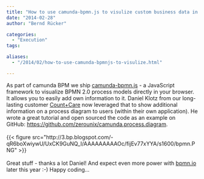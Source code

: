 ```yaml
---
title: "How to use camunda-bpmn.js to visulize custom business data in process models"
date: "2014-02-28"
author: "Bernd Rücker"

categories:
  - "Execution"
tags: 

aliases:
  - "/2014/02/how-to-use-camunda-bpmnjs-to-visulize.html"

---
```


<div>
<div class="separator" style="clear: both; text-align: left;">
As part of camunda BPM we ship <a href="https://github.com/camunda/camunda-bpmn.js">camunda-bpmn.js</a> - a JavaScript framework to visualize BPMN 2.0 process models directly in your browser. It allows you to easily add own information to it. Daniel Klotz from our long-lasting customer <a href="http://camunda.com/bpm/references/single.php?cust=105">Count+Care</a>&nbsp;now leveraged that to show additional information on a process diagram to users (within their own application). He wrote a great tutorial and open sourced the code as an example on GitHub:&nbsp;<a href="https://github.com/zerounix/camunda.process.diagram">https://github.com/zerounix/camunda.process.diagram</a>.</div>
<br />
{{< figure src="http://3.bp.blogspot.com/-qR6boXwiywU/UxCK9GuNQ_I/AAAAAAAAAOc/fijEv77xYYA/s1600/bpmn.PNG" >}}
<br />
<br />
Great stuff - thanks a lot Daniel! And expect even more power with <a href="http://blog.camunda.org/2014/02/bpmnio-announced-webbased-bpmn-modeling.html">bpmn.io</a> later this year :-) Happy coding...
</div>
